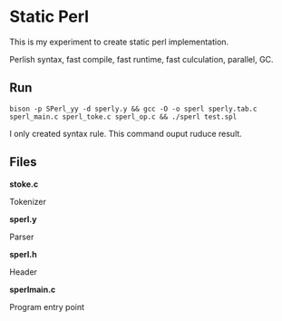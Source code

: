 # Static Perl

This is my experiment to create static perl implementation.

Perlish syntax, fast compile, fast runtime, fast culculation, parallel, GC.

## Run

    bison -p SPerl_yy -d sperly.y && gcc -O -o sperl sperly.tab.c sperl_main.c sperl_toke.c sperl_op.c && ./sperl test.spl

I only created syntax rule. This command ouput ruduce result.

## Files

**stoke.c**

Tokenizer

**sperl.y**

Parser

**sperl.h**

Header

**sperlmain.c**

Program entry point
